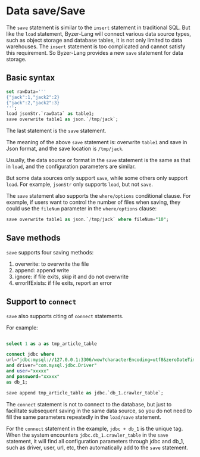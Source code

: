 # Data save/Save

The `save` statement is similar to the `insert` statement in traditional SQL. But like the `load` statement, Byzer-Lang will connect various data source types, such as object storage and database tables, it is not only limited to data warehouses. The `insert` statement is too complicated and cannot satisfy this requirement. So Byzer-Lang provides a new `save` statement for data storage.

## Basic syntax 

```sql
set rawData='''
{"jack":1,"jack2":2}
{"jack":2,"jack2":3}
''';
load jsonStr.`rawData` as table1;
save overwrite table1 as json.`/tmp/jack`;
```

The last statement is the `save` statement.

The meaning of the above `save` statement is: overwrite `table1` and save in Json format, and the save location is `/tmp/jack`.

Usually, the data source or format in the `save` statement is the same as that in `load`, and the configuration parameters are similar.

But some data sources only support `save`, while some others only support `load`. For example, `jsonStr` only supports `load`, but not `save`.

The `save` statement also supports the `where/options` conditional clause. For example, if users want to control the number of files when saving, they could use the `fileNum` parameter in the `where/options` clause:

```sql
save overwrite table1 as json.`/tmp/jack` where fileNum="10";
```

## Save methods

`save` supports four saving methods:

1. overwrite: to overwrite the file
2. append: append write
3. ignore: if file exits, skip it and do not overwrite
4. errorIfExists: if file exits, report an error

## Support to `connect`
`save` also supports citing of `connect` statements.

For example:

```sql

select 1 as a as tmp_article_table

connect jdbc where
url="jdbc:mysql://127.0.0.1:3306/wow?characterEncoding=utf8&zeroDateTimeBehavior=convertToNull&tinyInt1isBit=false"
and driver="com.mysql.jdbc.Driver"
and user="xxxxx"
and password="xxxxx"
as db_1;

save append tmp_article_table as jdbc.`db_1.crawler_table`;
```

The `connect` statement is not to connect to the database, but just to facilitate subsequent saving in the same data source, so you do not need to fill the same parameters repeatedly in the `load/save` statement.

For the `connect` statement in the example, `jdbc + db_1` is the unique tag. When the system encounters `jdbc.db_1.crawler_table` in the  `save` statement, it will find all configuration parameters through jdbc and db_1, such as driver, user, url, etc, then automatically add to the `save` statement.